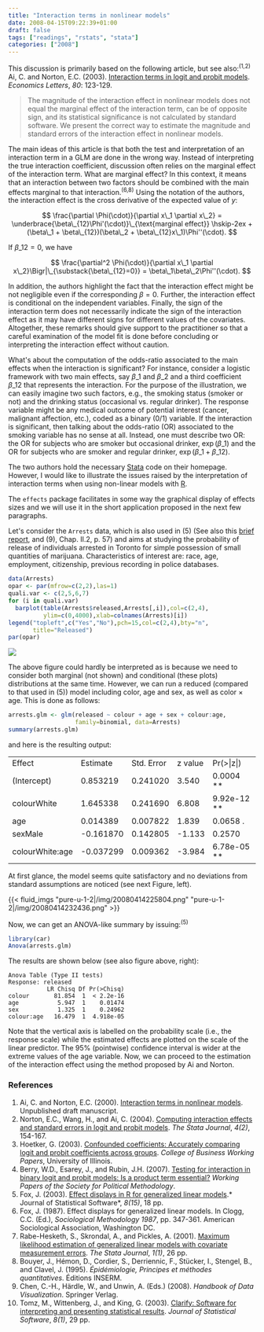 ```yaml
---
title: "Interaction terms in nonlinear models"
date: 2008-04-15T09:22:39+01:00
draft: false
tags: ["readings", "rstats", "stata"]
categories: ["2008"]
---
```


This discussion is primarily based on the following article, but see also:<sup>(1,2)</sup> Ai, C. and Norton, E.C. (2003). [Interaction terms in logit and probit models](http://www.unc.edu/~enorton/AiNorton.pdf). *Economics Letters*, *80*: 123-129.

> The magnitude of the interaction effect in nonlinear models does not equal the marginal effect of the interaction term, can be of opposite sign, and its statistical significance is not calculated by standard software. We present the correct way to estimate the magnitude and standard errors of the interaction effect in nonlinear models.

The main ideas of this article is that both the test and interpretation of an interaction term in a GLM are done in the wrong way. Instead of interpreting the true interaction coefficient, discussion often relies on the marginal effect of the interaction term. What are marginal effect? In this context, it means that an interaction between two factors should be combined with the main effects marginal to that interaction.<sup>(6,8)</sup> Using the notation of the authors, the interaction effect is the cross derivative of the expected value of $y$:

$$ \frac{\partial \Phi(\cdot)}{\partial x\_1 \partial x\_2} = \underbrace{\beta\_{12}\Phi'(\cdot)}\_{\text{marginal effect}} \hskip-2ex + (\beta\_1 + \beta\_{12})(\beta\_2 + \beta\_{12}x\_1)\Phi''(\cdot). $$

If $\beta\_{12} = 0$, we have

$$ \frac{\partial^2 \Phi(\cdot)}{\partial x\_1 \partial x\_2}\Bigr|\_{\substack{\beta\_{12}=0}} = \beta\_1\beta\_2\Phi''(\cdot). $$

In addition, the authors highlight the fact that the interaction effect might be not negligible even if the corresponding $\beta = 0$. Further, the interaction effect is conditional on the independent variables. Finally, the sign of the interaction term does not necessarily indicate the sign of the interaction effect as it may have different signs for different values of the covariates. Altogether, these remarks should give support to the practitioner so that a careful examination of the model fit is done before concluding or interpreting the interaction effect without caution.

What's about the computation of the odds-ratio associated to the main effects when the interaction is significant? For instance, consider a logistic framework with two main effects, say $\beta\_1$ and $\beta\_2$ and a third coefficient $\beta\_{12}$ that represents the interaction. For the purpose of the illustration, we can easily imagine two such factors, e.g., the smoking status (smoker or not) and the drinking status (occasional vs. regular drinker). The response variable might be any medical outcome of potential interest (cancer, malignant affection, etc.), coded as a binary (0/1) variable. If the interaction is significant, then talking about the odds-ratio (OR) associated to the smoking variable has no sense at all. Instead, one must describe two OR: the OR for subjects who are smoker but occasional drinker, $\exp(\beta\_1)$ and the OR for subjects who are smoker and regular drinker, $\exp(\beta\_1 + \beta\_{12})$.

The two authors hold the necessary [Stata][Stata] code on their homepage. However, I would like to illustrate the issues raised by the interpretation of interaction terms when using non-linear models with [R][R].

The `effects` package facilitates in some way the graphical display of effects sizes and we will use it in the short application proposed in the next few paragraphs.

Let's consider the `Arrests` data, which is also used in (5) (See also this [brief report][brief report], and (9), Chap. II.2, p. 57) and aims at studying the probability of release of individuals arrested in Toronto for simple possession of small quantities of marijuana. Characteristics of interest are: race, age, employment, citizenship, previous recording in police databases.

```r
data(Arrests)
opar <- par(mfrow=c(2,2),las=1)
quali.var <- c(2,5,6,7)
for (i in quali.var)
  barplot(table(Arrests$released,Arrests[,i]),col=c(2,4),
          ylim=c(0,4000),xlab=colnames(Arrests)[i])
legend("topleft",c("Yes","No"),pch=15,col=c(2,4),bty="n",
       title="Released")
par(opar)
```

![](/img/20080414223544.png)
 
The above figure could hardly be interpreted as is because we need to consider both marginal (not shown) and conditional (these plots) distributions at the same time. However, we can run a reduced (compared to that used in (5)) model including color, age and sex, as well as color × age. This is done as follows:

```r
arrests.glm <- glm(released ~ colour + age + sex + colour:age,
                   family=binomial, data=Arrests)
summary(arrests.glm)
```

and here is the resulting output:
  
<table border="0">
  <tbody>
  <tr>
  <td>Effect</td>
  <td>Estimate</td>
  <td>Std. Error</td>
  <td>z value</td>
  <td>Pr(&gt;|z|)</td>
  </tr>
  <tr>
  <td>(Intercept)</td>
  <td>0.853219</td>
  <td>0.241020</td>
  <td>3.540</td>
  <td>0.0004 **</td>
  </tr>
  <tr>
  <td>colourWhite</td>
  <td>1.645338</td>
  <td>0.241690</td>
  <td>6.808</td>
  <td>9.92e-12 **</td>
  </tr>
  <tr>
  <td>age</td>
  <td>0.014389</td>
  <td>0.007822</td>
  <td>1.839</td>
  <td>0.0658 .</td>
  </tr>
  <tr>
  <td>sexMale</td>
  <td>-0.161870</td>
  <td>0.142805</td>
  <td>-1.133</td>
  <td>0.2570</td>
  </tr>
  <tr>
  <td>colourWhite:age</td>
  <td>-0.037299</td>
  <td>0.009362</td>
  <td>-3.984</td>
  <td>6.78e-05 **</td>
  </tr>
  </tbody>
</table>

At first glance, the model seems quite satisfactory and no deviations from standard assumptions are noticed (see next Figure, left).

{{< fluid_imgs
  "pure-u-1-2|/img/20080414225804.png"
  "pure-u-1-2|/img/20080414232436.png" >}}

Now, we can get an ANOVA-like summary by issuing:<sup>(5)</sup>

```r
library(car)
Anova(arrests.glm)
```

The results are shown below (see also figure above, right):

```
Anova Table (Type II tests)   
Response: released
           LR Chisq Df Pr(>Chisq)
colour       81.854  1  < 2.2e-16
age           5.947  1    0.01474
sex           1.325  1    0.24962
colour:age   16.479  1  4.918e-05
```

Note that the vertical axis is labelled on the probability scale (i.e., the response scale) while the estimated effects are plotted on the scale of the linear predictor. The 95% (pointwise) confidence interval is wider at the extreme values of the age variable.
Now, we can proceed to the estimation of the interaction effect using the method proposed by Ai and Norton.

### References

1. Ai, C. and Norton, E.C. (2000). <a href="http://citeseer.ist.psu.edu/ai00interaction.html">Interaction terms in nonlinear models</a>. Unpublished draft manuscript.
2. Norton, E.C., Wang, H., and Ai, C. (2004). <a href="http://www.unc.edu/~enorton/NortonWangAi.pdf">Computing interaction effects and standard errors in logit and probit models</a>. *The Stata Journal*, *4(2)*, 154-167.
3. Hoetker, G. (2003). <a href="http://www.business.uiuc.edu/Working_Papers/papers/03-0100.pdf">Confounded coefficients: Accurately comparing logit and probit coefficients across groups</a>. *College of Business Working Papers*, University of Illinois.
4. Berry, W.D., Esarey, J., and Rubin, J.H. (2007). <a href="http://polmeth.wustl.edu/retrieve.php?id=692">Testing for interaction in binary logit and probit models: Is a product term essential?</a> *Working Papers of the Society for Political Methodology*.
5. Fox, J. (2003). <a href="http://www.jstatsoft.org/v08/i15/paper">Effect displays in R for generalized linear models</a>.* Journal of Statistical Software*, *8(15)*, 18 pp.
6. Fox, J. (1987). Effect displays for generalized linear models. In Clogg, C.C. (Ed.), *Sociological Methodology 1987*, pp. 347-361. American Sociological Association, Washington DC.
7. Rabe-Hesketh, S., Skrondal, A., and Pickles, A. (2001). <a href="http://www.gllamm.org/gllamerr.pdf">Maximum likelihood estimation of generalized linear models with covariate measurement errors</a>. *The Stata Journal*, *1(1)*, 26 pp.
8. Bouyer, J., Hémon, D., Cordier, S., Derriennic, F., Stücker, I., Stengel, B., and Clavel, J. (1995). *Épidémiologie, Principes et méthodes quantitatives*. Éditions INSERM.
9. Chen, C.-H., Härdle, W., and Unwin, A. (Eds.) (2008). *Handbook of Data Visualization*. Springer Verlag. 
10. Tomz, M., Wittenberg, J., and King, G. (2003). <a href="http://www.jstatsoft.org/v08/i01/paper">Clarify: Software for interpreting and presenting statistical results</a>. *Journal of Statistical Software*, *8(1)*, 29 pp.

[PDF version]: http://www.aliquote.org/pub/003-interaction.pdf
[Stata]: http://www.stata.com/ "Stata"
[R]: http://www.cran.r-project.org "CRAN"
[brief report]: http://goliath.ecnext.com/coms2/summary_0199-3319989_ITM
